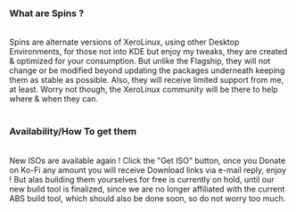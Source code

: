 ### What are Spins ?
<br />
Spins are alternate versions of XeroLinux, using other Desktop Environments, for those not into KDE but enjoy my tweaks, they are created & optimized for your consumption. But unlike the Flagship, they will not change or be modified beyond updating the packages underneath keeping them as stable as possible. Also, they will receive limited support from me, at least. Worry not though, the <span>XeroLinux</span> community will be there to help where & when they can.
<br /><br />

### Availability/How To get them
<br />
New ISOs are available again ! Click the "Get ISO" button, once you Donate on <span>Ko-Fi</span> any amount you will receive Download links via e-mail reply, enjoy ! But alas building them yourselves for free is currently on hold, until our new build tool is finalized, since we are no longer affiliated with the current <span>ABS</span> build tool, which should also be done soon, so do not worry too much.
